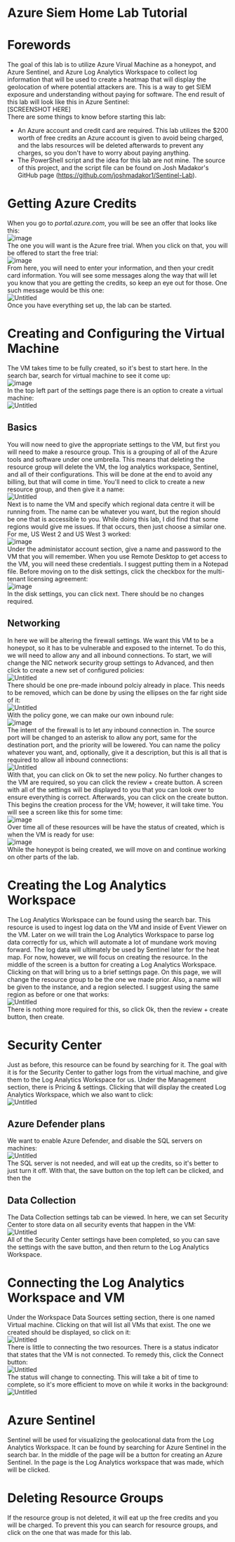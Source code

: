 # Azure Siem Home Lab Tutorial 

# Forewords 
The goal of this lab is to utilize Azure Virual Machine as a honeypot, and Azure Sentinel, and Azure Log Analytics Workspace to collect log information that will be used to create a heatmap that will display the geolocation of where potential attackers are. This is a way to get SIEM exposure and understanding without paying for software. The end result of this lab will look like this in Azure Sentinel:  
[SCREENSHOT HERE]  
There are some things to know before starting this lab:
- An Azure account and credit card are required. This lab utilizes the $200 worth of free credits an Azure account is given to avoid being charged, and the labs resources will be deleted afterwards to prevent any charges, so you don't have to worry about paying anything. 
- The PowerShell script and the idea for this lab are not mine. The source of this project, and the script file can be found on Josh Madakor's GitHub page (https://github.com/joshmadakor1/Sentinel-Lab). 

# Getting Azure Credits 
When you go to *portal.azure.com*, you will be see an offer that looks like this:  
![image](https://user-images.githubusercontent.com/99374038/179122286-01340e73-1cba-4718-9810-302413d0c030.png)  
The one you will want is the Azure free trial. When you click on that, you will be offered to start the free trial:  
![image](https://user-images.githubusercontent.com/99374038/179122353-3e6203d1-b10f-4fb8-bb0f-3a41f74ee1c7.png)  
From here, you will need to enter your information, and then your credit card information. You will see some messages along the way that will let you know that you are getting the credits, so keep an eye out for those. One such message would be this one:  
![Untitled](https://user-images.githubusercontent.com/99374038/179122601-e1b77525-d845-4825-95a7-f4bfdb9ec136.png)  
Once you have everything set up, the lab can be started. 

# Creating and Configuring the Virtual Machine 
The VM takes time to be fully created, so it's best to start here. In the search bar, search for virtual machine to see it come up:  
![image](https://user-images.githubusercontent.com/99374038/179123610-d757a2f0-fc5d-4725-9504-40b50396f007.png)  
In the top left part of the settings page there is an option to create a virtual machine:  
![Untitled](https://user-images.githubusercontent.com/99374038/179123693-e560078d-ff19-487d-aa93-999f8d18442e.png) 

## Basics
You will now need to give the appropriate settings to the VM, but first you will need to make a resource group. This is a grouping of all of the Azure tools and software under one umbrella. This means that deleting the resource group will delete the VM, the log analytics workspace, Sentinel, and all of their configurations. This will be done at the end to avoid any billing, but that will come in time. You'll need to click to create a new resource group, and then give it a name:  
![Untitled](https://user-images.githubusercontent.com/99374038/179133419-a4c24600-b44c-451a-8255-d7e4401976cd.png)  
Next is to name the VM and specify which regional data centre it will be running from. The name can be whatever you want, but the region should be one that is accessible to you. While doing this lab, I did find that some regions would give me issues. If that occurs, then just choose a similar one. For me, US West 2 and US West 3 worked:  
![image](https://user-images.githubusercontent.com/99374038/179133703-d3a093ad-f507-4923-b1ff-7dd03548606d.png)  
Under the administator account section, give a name and password to the VM that you will remember. When you use Remote Desktop to get access to the VM, you will need these credentials. I suggest putting them in a Notepad file. Before moving on to the disk settings, click the checkbox for the multi-tenant licensing agreement:  
![image](https://user-images.githubusercontent.com/99374038/179134179-f648e625-e58d-426c-ba39-d2f6f53387b9.png)  
In the disk settings, you can click next. There should be no changes required. 

## Networking 
In here we will be altering the firewall settings. We want this VM to be a honeypot, so it has to be vulnerable and exposed to the internet. To do this, we will need to allow any and all inbound connections. To start, we will change the NIC network security group settings to Advanced, and then click to create a new set of configured policies:  
![Untitled](https://user-images.githubusercontent.com/99374038/179134656-b5d785a0-68cd-4ff1-85d5-fe80f72b7afc.png)  
There should be one pre-made inbound polciy already in place. This needs to be removed, which can be done by using the ellipses on the far right side of it:  
![Untitled](https://user-images.githubusercontent.com/99374038/179134965-f92769d0-2871-42e0-8dd7-617ec01ebd97.png)  
With the policy gone, we can make our own inbound rule:  
![image](https://user-images.githubusercontent.com/99374038/179135167-b670ab58-0457-4274-97f1-4b4c3521bf3f.png)  
The intent of the firewall is to let any inbound connection in. The source port will be changed to an asterisk to allow any port, same for the destination port, and the priority will be lowered. You can name the policy whatever you want, and, optionally, give it a description, but this is all that is required to allow all inbound connections:  
![Untitled](https://user-images.githubusercontent.com/99374038/179135291-97529851-977b-416f-b40e-17dbeb208564.png)  
With that, you can click on Ok to set the new policy. No further changes to the VM are required, so you can click the review + create button. A screen with all of the settings will be displayed to you that you can look over to ensure everything is correct. Afterwards, you can click on the create button. This begins the creation process for the VM; however, it will take time. You will see a screen like this for some time:  
![image](https://user-images.githubusercontent.com/99374038/179135789-2e46c54e-051d-42bb-a487-34e131359f33.png)  
Over time all of these resources will be have the status of created, which is when the VM is ready for use:  
![image](https://user-images.githubusercontent.com/99374038/179136081-5b8c0c94-8192-460d-a1a2-c252288ced51.png)  
While the honeypot is being created, we will move on and continue working on other parts of the lab. 

# Creating the Log Analytics Workspace 
The Log Analytics Workspace can be found using the search bar. This resource is used to ingest log data on the VM and inside of Event Viewer on the VM. Later on we will train the Log Analytics Workspace to parse log data correctly for us, which will automate a lot of mundane work moving forward. The log data will ultimately be used by Sentinel later for the heat map. For now, however, we will focus on creating the resource. In the middle of the screen is a button for creating a Log Analytics Workspace. Clicking on that will bring us to a brief settings page. On this page, we will change the resource group to be the one we made prior. Also, a name will be given to the instance, and a region selected. I suggest using the same region as before or one that works:  
![Untitled](https://user-images.githubusercontent.com/99374038/179136735-225f9e26-d896-406c-b45b-fe0abba39a27.png)  
There is nothing more required for this, so click Ok, then the review + create button, then create. 

# Security Center 
Just as before, this resource can be found by searching for it. The goal with it is for the Security Center to gather logs from the virtual machine, and give them to the Log Analytics Workspace for us. Under the Management section, there is Pricing & settings. Clicking that will display the created Log Analytics Workspace, which we also want to click:  
![Untitled](https://user-images.githubusercontent.com/99374038/179137523-07520369-d52d-4690-be7b-f05dcb47cee2.png)  

## Azure Defender plans
We want to enable Azure Defender, and disable the SQL servers on  machines:  
![Untitled](https://user-images.githubusercontent.com/99374038/179137970-8cb30049-7c4d-42cb-976e-17b5694842ef.png)  
The SQL server is not needed, and will eat up the credits, so it's better to just turn it off. With that, the save button on the top left can be clicked, and then the 

## Data Collection 
The Data Collection settings tab can be viewed. In here, we can set Security Center to store data on all security events that happen in the VM:  
![Untitled](https://user-images.githubusercontent.com/99374038/179138779-f9101ff6-3dab-4b9e-8e03-1df78b8c6f7c.png)  
All of the Security Center settings have been completed, so you can save the settings with the save button, and then return to the Log Analytics Workspace. 

# Connecting the Log Analytics Workspace and VM 
Under the Workspace Data Sources setting section, there is one named Virtual machine. Clicking on that will list all VMs that exist. The one we created should be displayed, so click on it:  
![Untitled](https://user-images.githubusercontent.com/99374038/179140574-4801959d-02d1-43f8-abe3-5ecd3e575189.png)  
There is little to connecting the two resources. There is a status indicator that states that the VM is not connected. To remedy this, click the Connect button:  
![Untitled](https://user-images.githubusercontent.com/99374038/179141428-4b547b2a-dd5a-4c14-9a2d-9fb5486b61df.png)  
The status will change to connecting. This will take a bit of time to complete, so it's more efficient to move on while it works in the background:  
![Untitled](https://user-images.githubusercontent.com/99374038/179141645-e66642a8-58fe-423d-9353-fe736fe239e7.png)  

# Azure Sentinel 
Sentinel will be used for visualizing the geolocational data from the Log Analytics Workspace. It can be found by searching for Azure Sentinel in the search bar. In the middle of the page will be a button for creating an Azure Sentinel. In the page is the Log Analytics workspace that was made, which will be clicked. 

# Deleting Resource Groups
If the resource group is not deleted, it will eat up the free credits and you will be charged. To prevent this you can search for resource groups, and click on the one that was made for this lab. 
